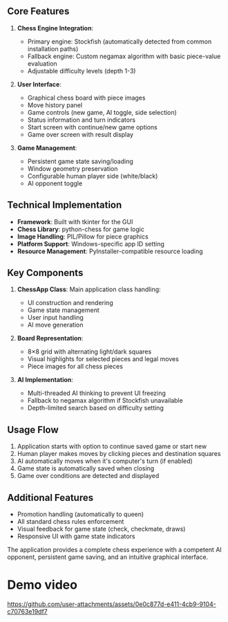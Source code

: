 
## Core Features

1. **Chess Engine Integration**:
   - Primary engine: Stockfish (automatically detected from common installation paths)
   - Fallback engine: Custom negamax algorithm with basic piece-value evaluation
   - Adjustable difficulty levels (depth 1-3)

2. **User Interface**:
   - Graphical chess board with piece images
   - Move history panel
   - Game controls (new game, AI toggle, side selection)
   - Status information and turn indicators
   - Start screen with continue/new game options
   - Game over screen with result display

3. **Game Management**:
   - Persistent game state saving/loading
   - Window geometry preservation
   - Configurable human player side (white/black)
   - AI opponent toggle

## Technical Implementation

- **Framework**: Built with tkinter for the GUI
- **Chess Library**: python-chess for game logic
- **Image Handling**: PIL/Pillow for piece graphics
- **Platform Support**: Windows-specific app ID setting
- **Resource Management**: PyInstaller-compatible resource loading

## Key Components

1. **ChessApp Class**: Main application class handling:
   - UI construction and rendering
   - Game state management
   - User input handling
   - AI move generation

2. **Board Representation**:
   - 8×8 grid with alternating light/dark squares
   - Visual highlights for selected pieces and legal moves
   - Piece images for all chess pieces

3. **AI Implementation**:
   - Multi-threaded AI thinking to prevent UI freezing
   - Fallback to negamax algorithm if Stockfish unavailable
   - Depth-limited search based on difficulty setting

## Usage Flow

1. Application starts with option to continue saved game or start new
2. Human player makes moves by clicking pieces and destination squares
3. AI automatically moves when it's computer's turn (if enabled)
4. Game state is automatically saved when closing
5. Game over conditions are detected and displayed

## Additional Features

- Promotion handling (automatically to queen)
- All standard chess rules enforcement
- Visual feedback for game state (check, checkmate, draws)
- Responsive UI with game state indicators




The application provides a complete chess experience with a competent AI opponent, persistent game saving, and an intuitive graphical interface.

# Demo video
https://github.com/user-attachments/assets/0e0c877d-e411-4cb9-9104-c70763e19df7

